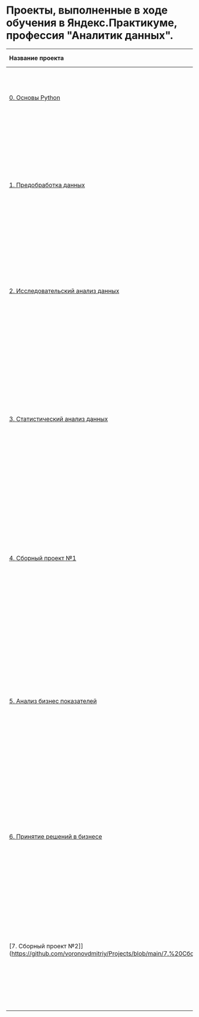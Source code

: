 # Проекты, выполненные в ходе обучения в Яндекс.Практикуме, профессия "Аналитик данных".

| Название проекта | Описание | Используемые библиотеки | 
| :---------------------- | :---------------------- | :---------------------- |
| [0. Основы Python](https://github.com/voronovdmitriy/Projects/blob/main/0.%20Основы%20Python/basedpython.ipynb) | Сравнение предпочтений пользователей Яндекс.Музыки из Москвы и Санкт-Петербурга в зависимости от времени и дня недели | *pandas* |
| [1. Предобработка данных](https://github.com/voronovdmitriy/Projects/blob/main/1.%20Предобработка%20данных/1_predata.ipynb)| Исследуем статистику о платёжеспособности клиентов, на основе данных кредитного отдела банка. Полученные результаты будут учтены при построении модели специальной системы, которая оценивает способность потенциального заёмщика вернуть кредит банку | *pandas* |
| [2. Исследовательский анализ данных](https://github.com/voronovdmitriy/Projects/blob/main/2.%20Исследовательский%20анализ%20данных/2_research_DA.ipynb) | В нашем распоряжении данные сервиса Яндекс.Недвижимость. Необходимо выполнить предобработку данных и изучить их, чтобы найти интересные особенности и зависимости, которые существуют на рынке недвижимости. | *pandas*, *matplotlib*, *seaborn* |
| [3. Статистический анализ данных](https://github.com/voronovdmitriy/Projects/blob/main/3.%20Статистический%20анализ%20данных/3_stat_DA.ipynb) | На основе данных федерального оператора сотовой связи, необходимо сделать предварительный анализ тарифов на небольшой выборке клиентов. В нашем распоряжении данные 500 пользователей: кто они, откуда, каким тарифом пользуются, сколько звонков и сообщений каждый отправил за 2018-й год. Нужно проанализировать поведение клиентов и сделать вывод — какой тариф лучше. | *pandas*, *matplotlib*, *seaborn*, *scipy.stats* |
| [4. Сборный проект №1](https://github.com/voronovdmitriy/Projects/blob/main/4.%20Сборный%20проект/4_comb_project_1.ipynb) | На основе данных интернет-магазина, торгующим компьютерными играми, нужно выявить определяющие успешность игры закономерности. Это позволит сделать ставку на потенциально популярный продукт и спланировать рекламные кампании на следующий год | *pandas*, *matplotlib*, *seaborn*, *scipy.stats* |
| [5. Анализ бизнес показателей](https://github.com/voronovdmitriy/Projects/blob/main/5.%20Анализ%20бизнес%20показателей/5_DA_BI.ipynb) | Работая маркетинговым аналитиком развлекательного приложения, необходимо разобраться, почему несколько прошлых месяцев бизнес постоянно нес убытки. Нужно изучить, как люди пользуются продуктом, когда они начинают покупать, сколько денег приносит каждый клиент, когда он окупается и какие факторы отрицательно влияют на привлечение пользователей. | *pandas*, *matplotlib*, *seaborn* |
| [6. Принятие решений в бизнесе](https://github.com/voronovdmitriy/Projects/blob/main/6.%20Принятие%20решений%20в%20бизнесе/6_AB_tests.ipynb) | Мы работаем аналитиком в крупном интернет-магазине. Вместе с отделом маркетинга мы подготовили список гипотез для увеличения выручки. Необходимо приоритизировать гипотезы, запустить A/B-тест и проанализировать результаты | *pandas*, *matplotlib*, *seaborn*, *scipy.stats* |
| [7. Сборный проект №2]](https://github.com/voronovdmitriy/Projects/blob/main/7.%20Сборный%20проект%20№2/7_comb_project_2.ipynb) | Мы работаем в стартапе, который продаёт продукты питания. Нужно разобраться, как ведут себя пользователи нашего мобильного приложения. Нужно изучить воронку продаж. Узнать, как пользователи доходят до покупки. Необходимо исследовать результаты A/A/B-эксперимента | *pandas*, *matplotlib*, *seaborn*, *plotly*, *scipy.stats* |

